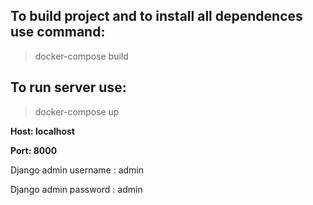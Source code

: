 
## To build project and to install all dependences use command:

>docker-compose build

## To run server use:

>docker-compose up

**Host: localhost**

**Port: 8000**

Django admin username : admin

Django admin password : admin
